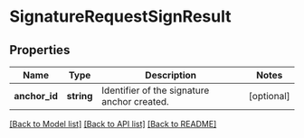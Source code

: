 # SignatureRequestSignResult

## Properties
Name | Type | Description | Notes
------------ | ------------- | ------------- | -------------
**anchor_id** | **string** | Identifier of the signature anchor created. | [optional] 

[[Back to Model list]](../../README.md#documentation-for-models) [[Back to API list]](../../README.md#documentation-for-api-endpoints) [[Back to README]](../../README.md)

